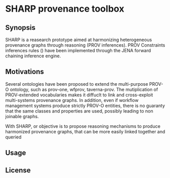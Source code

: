 # SHARP provenance toolbox
## Synopsis
SHARP is a reasearch prototype aimed at harmonizing heterogeneous provenance graphs through reasoning (PROV inferences). PROV Constraints inferences rules () have been implemented through the JENA forward chaining inference engine. 
## Motivations
Several ontologies have been proposed to extend the multi-purpose PROV-O ontology, such as prov-one, wfprov, taverna-prov. The mutiplication of PROV-extended vocabularies makes it diffuclt to link and cross-exploit multi-systems provenance graphs. In addition, even if workflow management systems produce strictly PROV-O entities, there is no guaranty that the same classes and properties are used, possibly leading to non joinable graphs. 

With SHARP, or objective is to propose reasoning mechanisms to produce harmonized provenance graphs, that can be more easily linked together and queried
## Usage
## License

